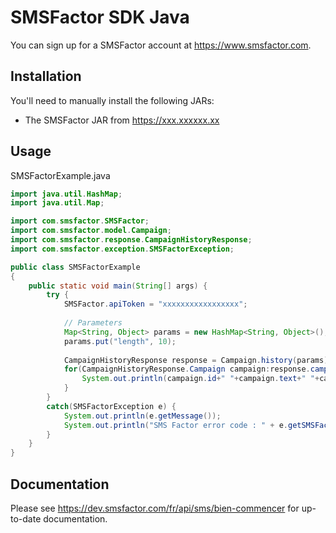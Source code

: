 # SMSFactor SDK Java

You can sign up for a SMSFactor account at https://www.smsfactor.com.

## Installation

You'll need to manually install the following JARs:
* The SMSFactor JAR from https://xxx.xxxxxx.xx

## Usage

SMSFactorExample.java

```java
import java.util.HashMap;
import java.util.Map;

import com.smsfactor.SMSFactor;
import com.smsfactor.model.Campaign;
import com.smsfactor.response.CampaignHistoryResponse;
import com.smsfactor.exception.SMSFactorException;

public class SMSFactorExample
{
    public static void main(String[] args) {
        try {
            SMSFactor.apiToken = "xxxxxxxxxxxxxxxxx";
        
            // Parameters
            Map<String, Object> params = new HashMap<String, Object>();
            params.put("length", 10);
            
            CampaignHistoryResponse response = Campaign.history(params);
            for(CampaignHistoryResponse.Campaign campaign:response.campaigns) {			
                System.out.println(campaign.id+" "+campaign.text+" "+campaign.date);
            }
        }
        catch(SMSFactorException e) {
            System.out.println(e.getMessage());
            System.out.println("SMS Factor error code : " + e.getSMSFactorCode());
        }
    }
}
```

## Documentation

Please see https://dev.smsfactor.com/fr/api/sms/bien-commencer for up-to-date documentation.